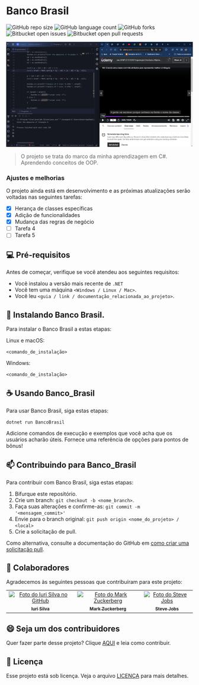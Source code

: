 ﻿# Banco Brasil

![GitHub repo size](https://img.shields.io/github/repo-size/alyah12/Modelo?style=for-the-badge)
![GitHub language count](https://img.shields.io/github/languages/count/alyah12/Modelo?style=for-the-badge)
![GitHub forks](https://img.shields.io/github/forks/alyah12/Modelo?style=for-the-badge)
![Bitbucket open issues](https://img.shields.io/bitbucket/issues/alyah12/Modelo?style=for-the-badge)
![Bitbucket open pull requests](https://img.shields.io/bitbucket/pr-raw/alyah12/Modelo?style=for-the-badge)

<img src="imagem.png" alt="Exemplo imagem">

> O projeto se trata do marco da minha aprendizagem em C#. Aprendendo conceitos de OOP.

### Ajustes e melhorias

O projeto ainda está em desenvolvimento e as próximas atualizações serão voltadas nas seguintes tarefas:

- [x] Herança de classes específicas
- [x] Adição de funcionalidades
- [x] Mudança das regras de negócio
- [ ] Tarefa 4
- [ ] Tarefa 5

## 💻 Pré-requisitos

Antes de começar, verifique se você atendeu aos seguintes requisitos:

- Você instalou a versão mais recente de `.NET`
- Você tem uma máquina `<Windows / Linux / Mac>`.
- Você leu `<guia / link / documentação_relacionada_ao_projeto>`.

## 🚀 Instalando Banco Brasil.

Para instalar o Banco Brasil a estas etapas:

Linux e macOS:

```
<comando_de_instalação>
```

Windows:

```
<comando_de_instalação>
```

## ☕ Usando Banco_Brasil

Para usar Banco Brasil, siga estas etapas:

```
dotnet run BancoBrasil
```

Adicione comandos de execução e exemplos que você acha que os usuários acharão úteis. Fornece uma referência de opções para pontos de bônus!

## 📫 Contribuindo para Banco_Brasil

Para contribuir com Banco Brasil, siga estas etapas:

1. Bifurque este repositório.
2. Crie um branch: `git checkout -b <nome_branch>`.
3. Faça suas alterações e confirme-as: `git commit -m '<mensagem_commit>'`
4. Envie para o branch original: `git push origin <nome_do_projeto> / <local>`
5. Crie a solicitação de pull.

Como alternativa, consulte a documentação do GitHub em [como criar uma solicitação pull](https://help.github.com/en/github/collaborating-with-issues-and-pull-requests/creating-a-pull-request).

## 🤝 Colaboradores

Agradecemos às seguintes pessoas que contribuíram para este projeto:

<table>
  <tr>
    <td align="center">
      <a href="#" title="defina o titulo do link">
        <img src="https://avatars3.githubusercontent.com/u/31936044" width="100px;" alt="Foto do Iuri Silva no GitHub"/><br>
        <sub>
          <b>Iuri Silva</b>
        </sub>
      </a>
    </td>
    <td align="center">
      <a href="#" title="defina o titulo do link">
        <img src="https://s2.glbimg.com/FUcw2usZfSTL6yCCGj3L3v3SpJ8=/smart/e.glbimg.com/og/ed/f/original/2019/04/25/zuckerberg_podcast.jpg" width="100px;" alt="Foto do Mark Zuckerberg"/><br>
        <sub>
          <b>Mark Zuckerberg</b>
        </sub>
      </a>
    </td>
    <td align="center">
      <a href="#" title="defina o titulo do link">
        <img src="https://miro.medium.com/max/360/0*1SkS3mSorArvY9kS.jpg" width="100px;" alt="Foto do Steve Jobs"/><br>
        <sub>
          <b>Steve Jobs</b>
        </sub>
      </a>
    </td>
  </tr>
</table>

## 😄 Seja um dos contribuidores

Quer fazer parte desse projeto? Clique [AQUI](CONTRIBUTING.md) e leia como contribuir.

## 📝 Licença

Esse projeto está sob licença. Veja o arquivo [LICENÇA](LICENSE.md) para mais detalhes.